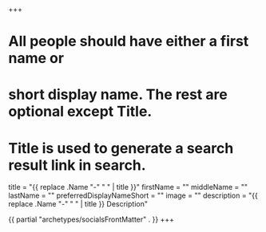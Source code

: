 +++
# All people should have either a first name or 
# short display name. The rest are optional except Title.
# Title is used to generate a search result link in search.
title = "{{ replace .Name "-" " " | title }}"
firstName = ""
middleName = ""
lastName = ""
preferredDisplayNameShort = ""
image = ""
description = "{{ replace .Name "-" " " | title }} Description"

{{ partial "archetypes/socialsFrontMatter" . }}
+++